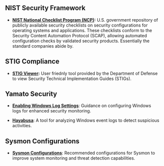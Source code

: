## NIST Security Framework

- **[NIST National Checklist Program (NCP)](https://ncp.nist.gov/repository):** U.S. government repository of publicly available security checklists on security configurations for operating systems and applications. These checklists conform to the Security Content Automation Protocol (SCAP), allowing automated configuration checks by validated security products. Essentially the standard companies abide by.

## STIG Compliance

- **[STIG Viewer](https://public.cyber.mil/stigs/srg-stig-tools/):** User friednly tool provided by the Department of Defense to view Security Technical Implementation Guides (STIGs).

## Yamato Security

- **[Enabling Windows Log Settings](https://github.com/Yamato-Security/EnableWindowsLogSettings?tab=readme-ov-file)**: Guidance on configuring Windows logs for enhanced security monitoring.
  
- **[Hayabusa](https://github.com/Yamato-Security/hayabusa)**: A tool for analyzing Windows event logs to detect suspicious activities.

## Sysmon Configurations
  
- **[Sysmon Configurations](https://github.com/SwiftOnSecurity/sysmon-config/tree/master)**: Recommended configurations for Sysmon to improve system monitoring and threat detection capabilities.
